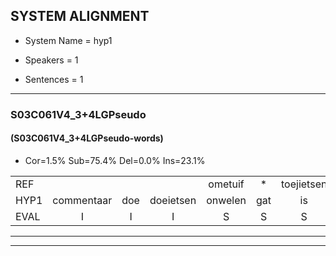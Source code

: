 
## SYSTEM ALIGNMENT

- System Name = hyp1

- Speakers = 1

- Sentences = 1

---

### S03C061V4_3+4LGPseudo

#### (S03C061V4_3+4LGPseudo-words)

- Cor=1.5%	Sub=75.4%	Del=0.0%	Ins=23.1%

|  |  |  |  |  |  |  |  |  |  |  |  |  |  |  |  |  |  |  |  |  |  |  |  |  |  |  |  |  |  |  |  |  |  |  |  |  |  |  |  |  |  |  |  |  |  |  |  |  |  |  |  |  |  |  |  |  |  |  |  |  |  |  |  |  |  |
|:--- |:---:|:---:|:---:|:---:|:---:|:---:|:---:|:---:|:---:|:---:|:---:|:---:|:---:|:---:|:---:|:---:|:---:|:---:|:---:|:---:|:---:|:---:|:---:|:---:|:---:|:---:|:---:|:---:|:---:|:---:|:---:|:---:|:---:|:---:|:---:|:---:|:---:|:---:|:---:|:---:|:---:|:---:|:---:|:---:|:---:|:---:|:---:|:---:|:---:|:---:|:---:|:---:|:---:|:---:|:---:|:---:|:---:|:---:|:---:|:---:|:---:|:---:|:---:|:---:|:---:|
| REF |  |  |  | ometuif | * | toejietsen | oonwijlen | jattesiet | nurudien | stoenydaas | deuveltek | juitonie | gevijdel | sidowaan | spekkeraai | wachteniek | verpierik | nappegreeuw | mantaroen |  |  |  |  |  |  |  |  |  |  |  |  | schielendaspen | crobeklunker | kabbestepen | * | verwarig | ooiebiekje | fandelig | jalekrewen | smoralij | smoralij | zeekvlachine | * | kanaroe | toineetlijgen | * | * | meitsegrok | kantelogsten | ondermind | * | * | choporatie | zennebral | ijraspangen | blottenduuf | * | girdofhaalder | tobbermoeit | poentalschouden | havedil | verbrakkertje | * | gerauwejaak | hapeneren |
| HYP1 | commentaar | doe | doeietsen | onwelen | gat | is | iet | neriden | stoni | ka | develtik | yatony | geveder | cidolam | spitera | wegteniek | verpirik | nattegrijl | mantaroen | silin | staspin | robbert | linker | kabua | kabus | tepin | verwaring | o | jebieke | van | de | lin | jalle | kruwen | smoral | smogalu | dekfls | lagjune | canaro | to | not | lalaven | meku | rok | kantelohstin | ondermiend | sosa | sopelgati | zine | dat | gwel | araspengen | blottenda | dief | girdof | halder | tovere | mooit | boeentalschelden | havedi | verbrekkertje | grauw | grauwe | jaak | hapteneren |
| EVAL | I | I | I | S | S | S | S | S | S | S | S | S | S | S | S | S | S | S |  | I | I | I | I | I | I | I | I | I | I | I | I | S | S | S | S | S | S | S | S | S | S | S | S | S | S | S | S | S | S | S | S | S | S | S | S | S | S | S | S | S | S | S | S | S | S |
---

---

